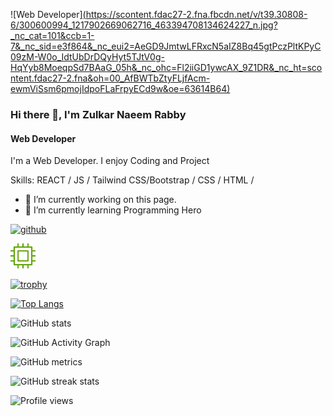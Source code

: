 ![Web Developer][(https://scontent.fdac27-2.fna.fbcdn.net/v/t39.30808-6/300600994_1217902669062716_463394708134624227_n.jpg?_nc_cat=101&ccb=1-7&_nc_sid=e3f864&_nc_eui2=AeGD9JmtwLFRxcN5aIZ8Bq45gtPczPltKPyC09zM-W0o_IdtUbDrDQyHyt5TJtV0g-HqYyb8MoeqpSd7BAaG_05h&_nc_ohc=Fl2iiGD1ywcAX_9Z1DR&_nc_ht=scontent.fdac27-2.fna&oh=00_AfBWTbZtyFLjfAcm-ewmViSsm6pmojIdpoFLaFrpyECd9w&oe=63614B64)](https://scontent.fjsr11-1.fna.fbcdn.net/v/t39.30808-6/355870775_1411989939653987_2091631464475530921_n.jpg?_nc_cat=104&ccb=1-7&_nc_sid=09cbfe&_nc_eui2=AeG0Sy98qsNAY2iIu1jcUvXUoPpjIx_cdY2g-mMjH9x1jQUg6-OCHxtsN66cBAnBpF-UBS4xvAhlr20IYtpH_jLz&_nc_ohc=ydkliTmtZFsAX8R9bjn&_nc_ht=scontent.fjsr11-1.fna&oh=00_AfDT4ffhaatlAtfPBgqFlyUrAezyWYea6q97Rhzmqd_hdQ&oe=64B74A72)

### Hi there 👋, I'm Zulkar Naeem Rabby
#### Web Developer


I'm a Web Developer. I enjoy Coding and Project

Skills:  REACT / JS / Tailwind CSS/Bootstrap / CSS / HTML /

- 🔭 I’m currently working on this page. 
- 🌱 I’m currently learning Programming Hero 


[<img src='https://cdn.jsdelivr.net/npm/simple-icons@3.0.1/icons/github.svg' alt='github' height='40'>](https://github.com/https://github.com/rabby-web)  

<a href='https://docs.github.com/en/developers'><img src='https://raw.githubusercontent.com/acervenky/animated-github-badges/master/assets/devbadge.gif' width='40' height='40'></a> 

[![trophy](https://github-profile-trophy.vercel.app/?username=https://github.com/rabby-web)](https://github.com/ryo-ma/github-profile-trophy)

[![Top Langs](https://github-readme-stats.vercel.app/api/top-langs/?username=https://github.com/rabby-web)](https://github.com/anuraghazra/github-readme-stats)

![GitHub stats](https://github-readme-stats.vercel.app/api?username=https://github.com/rabby-web&show_icons=true&count_private=true)  

![GitHub Activity Graph](https://activity-graph.herokuapp.com/graph?username=https://github.com/rabby-web)  

![GitHub metrics](https://metrics.lecoq.io/https://github.com/rabby-web)  

![GitHub streak stats](https://github-readme-streak-stats.herokuapp.com/?user=https://github.com/rabby-web)  

![Profile views](https://gpvc.arturio.dev/https://github.com/rabby-web)  
